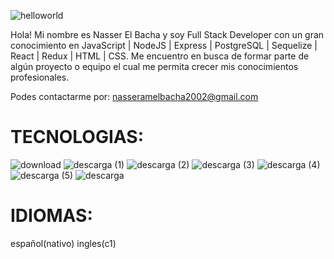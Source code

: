 ![helloworld](https://user-images.githubusercontent.com/83794510/142270124-901b704b-94a6-40a9-b80b-def9827d11fa.png)

Hola! Mi nombre es Nasser El Bacha y soy Full Stack Developer con un gran conocimiento en JavaScript | NodeJS | Express | PostgreSQL | Sequelize | React | Redux | HTML | CSS. Me encuentro en busca de formar parte de algún proyecto o equipo el cual me permita crecer mis conocimientos profesionales.


Podes contactarme por: nasseramelbacha2002@gmail.com


# TECNOLOGIAS:


![download](https://user-images.githubusercontent.com/83794510/142272132-00b52f4b-fffd-44b2-9233-6c959a033fe7.png) ![descarga (1)](https://user-images.githubusercontent.com/83794510/142272162-fd8a05ab-8e5b-435e-aec2-463f2848f5a0.png) ![descarga (2)](https://user-images.githubusercontent.com/83794510/142272166-610ad7ee-3294-46dc-8faa-b8a150be8a23.png) ![descarga (3)](https://user-images.githubusercontent.com/83794510/142272169-3a918a00-686e-4a38-9259-074eab3bce28.png) ![descarga (4)](https://user-images.githubusercontent.com/83794510/142272172-01633aec-4eca-47a4-b8fa-96dba4a4ec5b.png) ![descarga (5)](https://user-images.githubusercontent.com/83794510/142272174-9d9f3d9c-1b76-431e-b281-9832f13dc57d.png) ![descarga](https://user-images.githubusercontent.com/83794510/142272175-a71d933f-68ba-4603-99d0-f8bfcddce10d.png)


# IDIOMAS:


español(nativo) ingles(c1)
